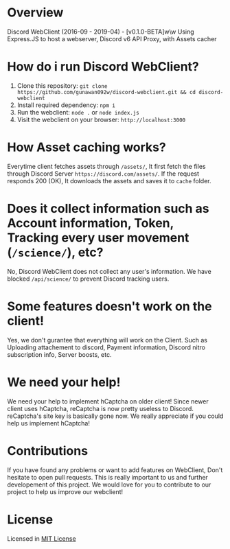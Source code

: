 # Overview
Discord WebClient (2016-09 - 2019-04) - [v0.1.0-BETA]w\\w
Using Express.JS to host a webserver, Discord v6 API Proxy, with Assets cacher

# How do i run Discord WebClient?
1. Clone this repository: `git clone https://github.com/gunawan092w/discord-webclient.git && cd discord-webclient`
2. Install required dependency: `npm i`
3. Run the webclient: `node .` or `node index.js`
4. Visit the webclient on your browser: `http://localhost:3000`

# How Asset caching works?
Everytime client fetches assets through `/assets/`, It first fetch the files through Discord Server `https://discord.com/assets/`. If the request responds 200 (OK), It downloads the assets and saves it to `cache` folder.

# Does it collect information such as Account information, Token, Tracking every user movement (`/science/`), etc?
No, Discord WebClient does not collect any user's information. 
We have blocked `/api/science/` to prevent Discord tracking users.

# Some features doesn't work on the client!
Yes, we don't gurantee that everything will work on the Client. Such as Uploading attachement to discord, Payment information, Discord nitro subscription info, Server boosts, etc.

# We need your help!
We need your help to implement hCaptcha on older client! Since newer client uses hCaptcha, reCaptcha is now pretty useless to Discord. reCaptcha's site key is basically gone now. We really appreciate if you could help us implement hCaptcha!

# Contributions
If you have found any problems or want to add features on WebClient, Don't hesitate to open pull requests. This is really important to us and further developement of this project. We would love for you to contribute to our project to help us improve our webclient!

# License
Licensed in [MIT License](https://github.com/gunawan092w/discord-webclient/blob/main/LICENSE)
